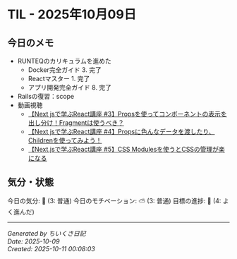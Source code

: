 # TIL - 2025年10月09日

## 今日のメモ
 - RUNTEQのカリキュラムを進めた
	 - Docker完全ガイド 3. 完了
	 - Reactマスター 1. 完了
	 - アプリ開発完全ガイド 8. 完了
 - Railsの復習：scope
 - 動画視聴
	 - [【Next jsで学ぶReact講座 #3】Propsを使ってコンポーネントの表示を出し分け！Fragmentは使うべき？](https://youtu.be/Ai9rMk5QbOo?si=jZndQRczy1CJWg5f)
	 - [【Next jsで学ぶReact講座 #4】Propsに色んなデータを渡したり、Childrenを使ってみよう！](https://youtu.be/XScsi491Yuc?si=N3uXToz8VTTjxsFu)
	 - [【Next.jsで学ぶReact講座 #5】CSS Modulesを使うとCSSの管理が楽になる](https://youtu.be/5bI7nnrK8Q4?si=K_u2sK2A-Oh2-XoH)

## 気分・状態
今日の気分: 🙂 (3: 普通)
今日のモチベーション: ⛅ (3: 普通)
目標の進捗: 🌿 (4: よく進んだ)

---
*Generated by ちいくさ日記*  
*Date: 2025-10-09*  
*Created: 2025-10-11 00:08:03*

